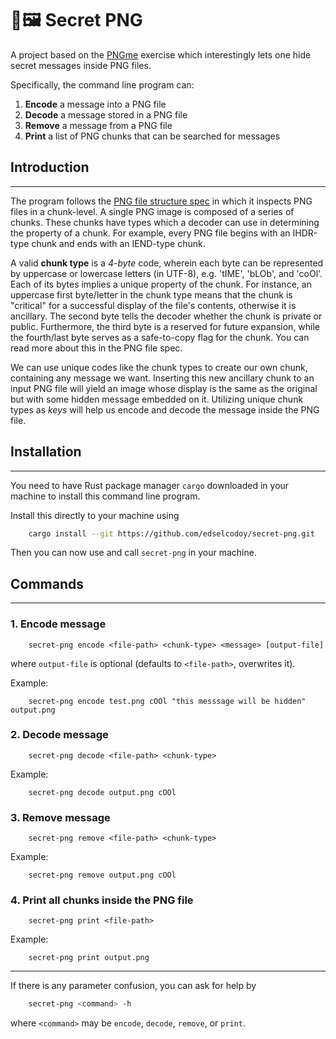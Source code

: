 # 🤫🖼️ Secret PNG

A project based on the [PNGme](https://picklenerd.github.io/pngme_book/introduction.html) exercise which interestingly lets one hide secret messages inside PNG files.

Specifically, the command line program can:
1. **Encode** a message into a PNG file
2. **Decode** a message stored in a PNG file
3. **Remove** a message from a PNG file
4. **Print** a list of PNG chunks that can be searched for messages

## Introduction

---

The program follows the [PNG file structure spec](http://www.libpng.org/pub/png/spec/1.2/PNG-Structure.html) in which it inspects PNG files in a chunk-level. A single PNG image is composed of a series of chunks. These chunks have types which a decoder can use in determining the property of a chunk. For example, every PNG file begins with an IHDR-type chunk and ends with an IEND-type chunk. 

A valid **chunk type** is a *4-byte* code, wherein each byte can be represented by uppercase or lowercase letters (in UTF-8), e.g. 'tIME', 'bLOb', and 'coOl'. Each of its bytes implies a unique property of the chunk. For instance, an uppercase first byte/letter in the chunk type means that the chunk is "critical" for a successful display of the file's contents, otherwise it is ancillary. The second byte tells the decoder whether the chunk is private or public. Furthermore, the third byte is a reserved for future expansion, while the fourth/last byte serves as a safe-to-copy flag for the chunk. You can read more about this in the PNG file spec.

We can use unique codes like the chunk types to create our own chunk, containing any message we want. Inserting this new ancillary chunk to an input PNG file will yield an image whose display is the same as the original but with some hidden message embedded on it. Utilizing unique chunk types as *keys* will help us encode and decode the message inside the PNG file. 

## Installation

---

You need to have Rust package manager ```cargo``` downloaded in your machine to install this command line program.

Install this directly to your machine using
```bash
    cargo install --git https://github.com/edselcodoy/secret-png.git
```

Then you can now use and call `secret-png` in your machine.

## Commands

---

### 1. Encode message
```
    secret-png encode <file-path> <chunk-type> <message> [output-file]
```
where ```output-file``` is optional (defaults to ```<file-path>```, overwrites it).

Example:
```
    secret-png encode test.png cOOl "this messsage will be hidden" output.png
```

### 2. Decode message
```
    secret-png decode <file-path> <chunk-type>
```

Example:
```
    secret-png decode output.png cOOl
```

### 3. Remove message
```
    secret-png remove <file-path> <chunk-type>
```

Example:
```
    secret-png remove output.png cOOl
```

### 4. Print all chunks inside the PNG file
```
    secret-png print <file-path>
```

Example:
```
    secret-png print output.png
```

---

If there is any parameter confusion, you can ask for help by
```bash
    secret-png <command> -h
```
where `<command>` may be `encode`, `decode`, `remove`, or `print`.